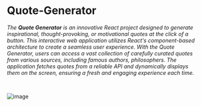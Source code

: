 # Quote-Generator

*The **Quote Generator** is an innovative React project designed to generate inspirational, thought-provoking, or motivational quotes at the click of a button. This interactive web application utilizes React's component-based architecture to create a seamless user experience. With the Quote Generator, users can access a vast collection of carefully curated quotes from various sources, including famous authors, philosophers. The application fetches quotes from a reliable API and dynamically displays them on the screen, ensuring a fresh and engaging experience each time.*

<br>

![image](https://github.com/Rishav1707/Quote-Generator/assets/97666287/8b409ec5-d302-42a9-b2ad-3d24afdd3b91)
